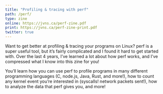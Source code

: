 ```yaml
---
title: "Profiling & tracing with perf"
path: /perf/
type: zine
online: https://jvns.ca/perf-zine.pdf
print: https://jvns.ca/perf-zine-print.pdf
twitter: true
---
```


Want to get better at profiling & tracing your programs on Linux? perf is a
super useful tool, but it’s fairly complicated and I found it hard to get
started with. Over the last 4 years, I’ve learned a lot about how perf works,
and I’ve compressed what I know into this zine for you!

You’ll learn how you can use perf to profile programs in many different
programming languages (C, node.js, Java, Rust, and more!), how to count any
kernel event you’re interested in (syscalls! network packets sent!), how to
analyze the data that perf gives you, and more!

